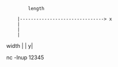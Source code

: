 

			length
	
		|-------------------------------> x
		|
		|
		|
width	|
		|
       y|


nc -lnup 12345